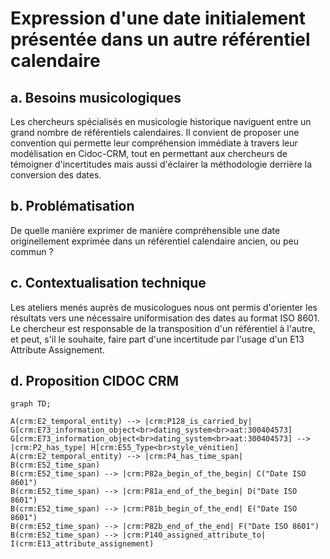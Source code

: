 # Expression d'une date initialement présentée dans un autre référentiel calendaire

## a. Besoins musicologiques

Les chercheurs spécialisés en musicologie historique naviguent entre un grand nombre de référentiels calendaires. Il convient de proposer une convention qui permette leur compréhension immédiate à travers leur modélisation en Cidoc-CRM, tout en permettant aux chercheurs de témoigner d'incertitudes mais aussi d'éclairer la méthodologie derrière la conversion des dates.

## b. Problématisation

De quelle manière exprimer de manière compréhensible une date originellement exprimée dans un référentiel calendaire ancien, ou peu commun ?

## c. Contextualisation technique

Les ateliers menés auprès de musicologues nous ont permis d'orienter les résultats vers une nécessaire uniformisation des dates au format ISO 8601. Le chercheur est responsable de la transposition d'un référentiel à l'autre, et peut, s'il le souhaite, faire part d'une incertitude par l'usage d'un E13 Attribute Assignement.

## d. Proposition CIDOC CRM 

```mermaid
graph TD;

A(crm:E2_temporal_entity) --> |crm:P128_is_carried_by| G[crm:E73_information_object<br>dating_system<br>aat:300404573]
G[crm:E73_information_object<br>dating_system<br>aat:300404573] --> |crm:P2_has_type| H[crm:E55_Type<br>style_vénitien]
A(crm:E2_temporal_entity) --> |crm:P4_has_time_span| B(crm:E52_time_span)
B(crm:E52_time_span) --> |crm:P82a_begin_of_the_begin| C("Date ISO 8601")
B(crm:E52_time_span) --> |crm:P81a_end_of_the_begin| D("Date ISO 8601")
B(crm:E52_time_span) --> |crm:P81b_begin_of_the_end| E("Date ISO 8601")
B(crm:E52_time_span) --> |crm:P82b_end_of_the_end| F("Date ISO 8601")
B(crm:E52_time_span) --> |crm:P140_assigned_attribute_to| I(crm:E13_attribute_assignement)
```
